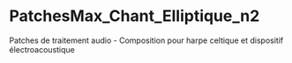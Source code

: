 # PatchesMax_Chant_Elliptique_n2
Patches de traitement audio - Composition pour harpe celtique et dispositif électroacoustique
